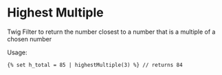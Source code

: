 Highest Multiple
===============

Twig Filter to return the number closest to a number that is a multiple of a chosen number

Usage:
```
{% set h_total = 85 | highestMultiple(3) %} // returns 84
```
